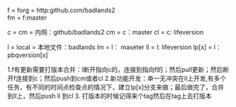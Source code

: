 f = forg = http:github.com/badlands2  
fm = f:master

c = cm = 内网：github/badlands2
cm = c：master
cl = c: lifeversion

l = local = 本地文件：badlands
lm = l： maseter
ll = l: lifeversion
lp[x] = l： pbqversion[x]

1.f有更新需要打版本合并：l断开指向c的，连接到指向f的；然后pull更新；然后断开f连接到c；然后push到cm或者cl
2.新功能开发：单一无冲突在ll上开发,有多个任务，有不同的时间点检查点的情况下，建立lp[x]分支来做；最后做完了，合并到ll上，然后push ll 到cl
3. 打版本的时候记得来个tag然后在tag上去打版本
